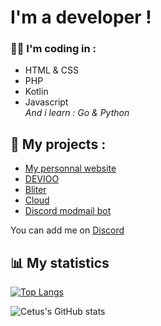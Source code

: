 # I'm a developer !

### 👨‍💻 I'm coding in :<br>
- HTML & CSS<br>
- PHP<br>
- Kotlin<br>
- Javascript<br>
*And i learn : Go & Python*


## 💎 My projects :
- [My personnal website](https://cetus.tk)
- [DEVIOO](https://devioo.com) 
- [Bliter](https://bliter.xyz)
- [Cloud](https://github.com/StudioDEVIOO/cloud)
- [Discord modmail bot](https://github.com/dev-cetus/discord-modmail)


You can add me on [Discord](https://discord.com/users/522123053581467669)

## 📊 My statistics

[![Top Langs](https://github-readme-stats.vercel.app/api/top-langs/?username=dev-cetus&layout=compact)](#)

![Cetus's GitHub stats](https://github-readme-stats.vercel.app/api?username=dev-cetus&show_icons=true&theme=dark)
